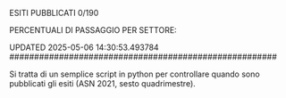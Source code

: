 ESITI PUBBLICATI 0/190 

PERCENTUALI DI PASSAGGIO PER SETTORE:

UPDATED 2025-05-06 14:30:53.493784
###################################################### 

Si tratta di un semplice script in python per controllare quando sono pubblicati gli esiti (ASN 2021, sesto quadrimestre).

